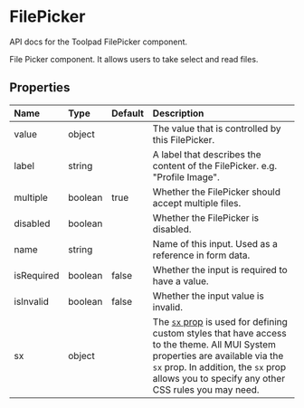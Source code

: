 <!-- This file has been auto-generated using `pnpm docs:build:api`. -->

# FilePicker

<p class="description">API docs for the Toolpad FilePicker component.</p>

File Picker component.
It allows users to take select and read files.

## Properties

| Name                                      | Type                                   | Default                                 | Description                                                                                                                                                                                                                                                                          |
| :---------------------------------------- | :------------------------------------- | :-------------------------------------- | :----------------------------------------------------------------------------------------------------------------------------------------------------------------------------------------------------------------------------------------------------------------------------------- |
| <span class="prop-name">value</span>      | <span class="prop-type">object</span>  |                                         | The value that is controlled by this FilePicker.                                                                                                                                                                                                                                     |
| <span class="prop-name">label</span>      | <span class="prop-type">string</span>  |                                         | A label that describes the content of the FilePicker. e.g. "Profile Image".                                                                                                                                                                                                          |
| <span class="prop-name">multiple</span>   | <span class="prop-type">boolean</span> | <span class="prop-default">true</span>  | Whether the FilePicker should accept multiple files.                                                                                                                                                                                                                                 |
| <span class="prop-name">disabled</span>   | <span class="prop-type">boolean</span> |                                         | Whether the FilePicker is disabled.                                                                                                                                                                                                                                                  |
| <span class="prop-name">name</span>       | <span class="prop-type">string</span>  |                                         | Name of this input. Used as a reference in form data.                                                                                                                                                                                                                                |
| <span class="prop-name">isRequired</span> | <span class="prop-type">boolean</span> | <span class="prop-default">false</span> | Whether the input is required to have a value.                                                                                                                                                                                                                                       |
| <span class="prop-name">isInvalid</span>  | <span class="prop-type">boolean</span> | <span class="prop-default">false</span> | Whether the input value is invalid.                                                                                                                                                                                                                                                  |
| <span class="prop-name">sx</span>         | <span class="prop-type">object</span>  |                                         | The [`sx` prop](https://mui.com/system/getting-started/the-sx-prop/) is used for defining custom styles that have access to the theme. All MUI System properties are available via the `sx` prop. In addition, the `sx` prop allows you to specify any other CSS rules you may need. |
